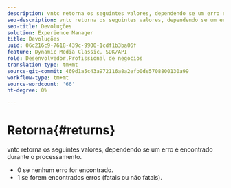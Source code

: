 ```yaml
---
description: vntc retorna os seguintes valores, dependendo se um erro é encontrado durante o processamento.
seo-description: vntc retorna os seguintes valores, dependendo se um erro é encontrado durante o processamento.
seo-title: Devoluções
solution: Experience Manager
title: Devoluções
uuid: 06c216c9-7618-439c-9900-1cdf1b3ba06f
feature: Dynamic Media Classic, SDK/API
role: Desenvolvedor,Profissional de negócios
translation-type: tm+mt
source-git-commit: 469d1a5c43a972116a8a2efb0de5708800130a99
workflow-type: tm+mt
source-wordcount: '66'
ht-degree: 0%

---
```



# Retorna{#returns}

vntc retorna os seguintes valores, dependendo se um erro é encontrado durante o processamento.

* 0 se nenhum erro for encontrado.
* 1 se forem encontrados erros (fatais ou não fatais).

